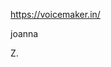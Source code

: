https://voicemaker.in/

joanna

<emphasis level='reduced'><prosody rate='slow'><prosody pitch='high'>Z. </prosody></prosody></emphasis>